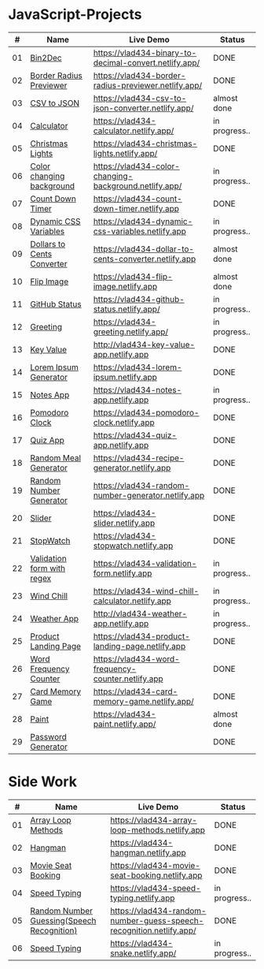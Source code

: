 # JavaScript-Projects



#| Name  |  Live Demo | Status |
---- | ------------- | ------------- |------------- |
01 | [Bin2Dec](https://github.com/vlad434/JavaScript/tree/master/Bin2Dec) | https://vlad434-binary-to-decimal-convert.netlify.app/ | DONE  |
02 | [Border Radius Previewer](https://github.com/vlad434/JavaScript/tree/master/Border-radius%20Previewer) | https://vlad434-border-radius-previewer.netlify.app/ | DONE  |
03 | [CSV to JSON](https://github.com/vlad434/JavaScript/tree/master/CSV%20to%20JSON%20converter)  | https://vlad434-csv-to-json-converter.netlify.app/ | almost done | 
04 | [Calculator](https://github.com/vlad434/JavaScript/tree/master/Calculator) | https://vlad434-calculator.netlify.app/ | in progress..  |
05 | [Christmas Lights](https://github.com/vlad434/JavaScript/tree/master/Christmas%20Lights) |  https://vlad434-christmas-lights.netlify.app/  | DONE  | 
06 | [Color changing background](https://github.com/vlad434/JavaScript/tree/master/Color%20Changing%20background)  | https://vlad434-color-changing-background.netlify.app/ | in progress..  | 
07 | [Count Down Timer](https://github.com/vlad434/JavaScript/tree/master/Count%20down%20Timer) |  https://vlad434-count-down-timer.netlify.app  | DONE  |
08 | [Dynamic CSS Variables](https://github.com/vlad434/JavaScript/tree/master/Dinamic%20CSS%20Variables) | https://vlad434-dynamic-css-variables.netlify.app | in progress..  |
09 | [Dollars to Cents Converter](https://github.com/vlad434/JavaScript/tree/master/Dollars%20to%20cents%20converter) | https://vlad434-dollar-to-cents-converter.netlify.app | almost done  |  
10 | [Flip Image](https://github.com/vlad434/JavaScript/tree/master/Dollars%20to%20cents%20converter) | https://vlad434-flip-image.netlify.app | almost done |  
11 | [GitHub Status](https://github.com/vlad434/JavaScript/tree/master/GItHub%20Status) | https://vlad434-github-status.netlify.app/ | in progress..  |
12 | [Greeting](https://github.com/vlad434/JavaScript/tree/master/Greeting) | https://vlad434-greeting.netlify.app/ | in progress..  | 
13 | [Key Value](https://github.com/vlad434/JavaScript/tree/master/Key%20Value%20App) | http://vlad434-key-value-app.netlify.app | DONE  |
14 | [Lorem Ipsum Generator](https://github.com/vlad434/JavaScript/tree/master/Lorem%20Ipsum%20Generator) | https://vlad434-lorem-ipsum.netlify.app | DONE  | 
15 | [Notes App](https://github.com/vlad434/JavaScript/tree/master/Notes%20App) | https://vlad434-notes-app.netlify.app | in progress..  |
16 | [Pomodoro Clock](https://github.com/vlad434/JavaScript/tree/master/Pomodoro%20Clock) | https://vlad434-pomodoro-clock.netlify.app | DONE | 
17 | [Quiz App](https://github.com/vlad434/JavaScript/tree/master/Quiz%20App) | https://vlad434-quiz-app.netlify.app | DONE  | 
18 | [Random Meal Generator](https://github.com/vlad434/JavaScript/tree/master/Random%20Meal%20Generator) | https://vlad434-recipe-generator.netlify.app | DONE  | 
19 | [Random Number Generator](https://github.com/vlad434/JavaScript/tree/master/Random%20Number%20Generator) | https://vlad434-random-number-generator.netlify.app | DONE  | 
20 | [Slider](https://github.com/vlad434/JavaScript/tree/master/Slider) | https://vlad434-slider.netlify.app | DONE  | 
21 | [StopWatch](https://github.com/vlad434/JavaScript/tree/master/StopWatch) | https://vlad434-stopwatch.netlify.app | DONE  | 
22 | [Validation form with regex](https://github.com/vlad434/JavaScript-Projects/tree/master/Validation%20form%20with%20regex) | https://vlad434-validation-form.netlify.app |  in progress..
23 | [Wind Chill](https://github.com/vlad434/JavaScript/tree/master/WindChill) | https://vlad434-wind-chill-calculator.netlify.app | in progress..  |  
24 | [Weather App](https://github.com/vlad434/JavaScript/tree/master/Weather%20App) | http://vlad434-weather-app.netlify.app | in progress..  |
25 | [Product Landing Page](https://github.com/vlad434/JavaScript/tree/master/Product%20Landing%20Page) | https://vlad434-product-landing-page.netlify.app | DONE | 
26 | [Word Frequency Counter](https://github.com/vlad434/JavaScript/tree/master/Word%20Frequency%20Counter) | https://vlad434-word-frequency-counter.netlify.app | DONE | 
27 | [Card Memory Game](https://github.com/vlad434/JavaScript/tree/master/Card%20memory%20game) | https://vlad434-card-memory-game.netlify.app/ | DONE | 
28 | [Paint](https://github.com/vlad434/JavaScript/tree/master/Paint) | https://vlad434-paint.netlify.app/ | almost done | 
29 | [Password Generator](https://github.com/vlad434/JavaScript/tree/master/Password%20Generator) |  | DONE |


# Side Work


#| Name  |  Live Demo | Status |
---- | ------------- | ------------- |------------- |
01 | [Array Loop Methods](https://github.com/vlad434/JavaScript/tree/master/Array%20Loop%20Methods) | https://vlad434-array-loop-methods.netlify.app | DONE  |
02 | [Hangman](https://github.com/vlad434/JavaScript/tree/master/Hang-man) | https://vlad434-hangman.netlify.app | DONE |
03 | [Movie Seat Booking](https://github.com/vlad434/JavaScript/tree/master/Movie%20Seat%20Booking)  | https://vlad434-movie-seat-booking.netlify.app | DONE | 
04 | [Speed Typing](https://github.com/vlad434/JavaScript/tree/master/Speed%20Typing) | https://vlad434-speed-typing.netlify.app | in progress..  |
05 | [Random Number Guessing(Speech Recognition)](https://github.com/vlad434/JavaScript/tree/master/Random%20Number%20Guessing(Speech%20Recognition)) | https://vlad434-random-number-guess-speech-recognition.netlify.app/ | DONE |
06 | [Speed Typing](https://github.com/vlad434/JavaScript/tree/master/Snake%20Game) | https://vlad434-snake.netlify.app/ | in progress..  | 
 
